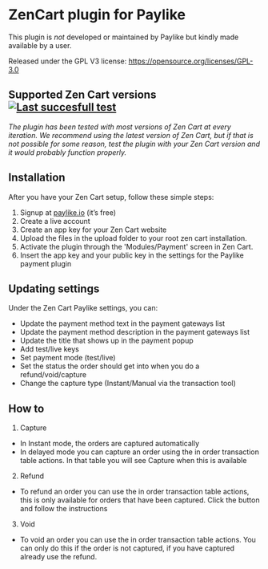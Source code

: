 # ZenCart plugin for Paylike

This plugin is *not* developed or maintained by Paylike but kindly made
available by a user.

Released under the GPL V3 license: https://opensource.org/licenses/GPL-3.0


## Supported Zen Cart versions [![Last succesfull test](https://log.derikon.ro/api/v1/log/read?tag=zencart&view=svg&label=ZenCart&key=ecommerce&background=FF7A00)](https://log.derikon.ro/api/v1/log/read?tag=cubecart&view=html)

*The plugin has been tested with most versions of Zen Cart at every iteration. We recommend using the latest version of Zen Cart, but if that is not possible for some reason, test the plugin with your Zen Cart version and it would probably function properly.* 


## Installation

  After you have your Zen Cart setup, follow these simple steps:
  1. Signup at [paylike.io](https://paylike.io) (it’s free)
  1. Create a live account
  1. Create an app key for your Zen Cart website
  1. Upload the files in the upload folder to your root zen cart installation.
  1. Activate the plugin through the 'Modules/Payment' screen in Zen Cart.
  1. Insert the app key and your public key in the settings for the Paylike payment plugin
  

## Updating settings

Under the Zen Cart Paylike settings, you can:
 * Update the payment method text in the payment gateways list
 * Update the payment method description in the payment gateways list
 * Update the title that shows up in the payment popup 
 * Add test/live keys
 * Set payment mode (test/live)
 * Set the status the order should get into when you do a refund/void/capture
 * Change the capture type (Instant/Manual via the transaction tool)

 
 
 ## How to
 
 1. Capture
 * In Instant mode, the orders are captured automatically
 * In delayed mode you can capture an order using the in order transaction table actions. In that table you will see Capture when this is available
 2. Refund
   * To refund an order you can use the in order transaction table actions, this is only available for orders that have been captured. Click the button and follow the instructions
 3. Void
   * To void an order you can use the in order transaction table actions. You can only do this if the order is not captured, if you have captured already use the refund. 
